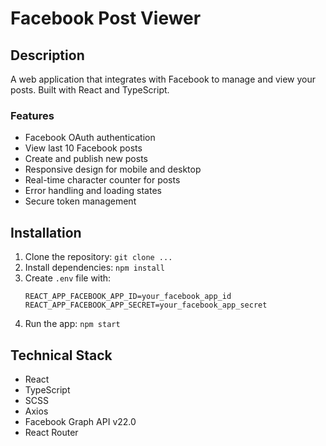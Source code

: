 # Facebook Post Viewer

## Description
A web application that integrates with Facebook to manage and view your posts. Built with React and TypeScript.

### Features
- Facebook OAuth authentication
- View last 10 Facebook posts
- Create and publish new posts
- Responsive design for mobile and desktop
- Real-time character counter for posts
- Error handling and loading states
- Secure token management

## Installation
1. Clone the repository: `git clone ...`
2. Install dependencies: `npm install`
3. Create `.env` file with:
    ```
    REACT_APP_FACEBOOK_APP_ID=your_facebook_app_id
    REACT_APP_FACEBOOK_APP_SECRET=your_facebook_app_secret
    ```
4. Run the app: `npm start`

## Technical Stack
- React
- TypeScript
- SCSS
- Axios
- Facebook Graph API v22.0
- React Router
